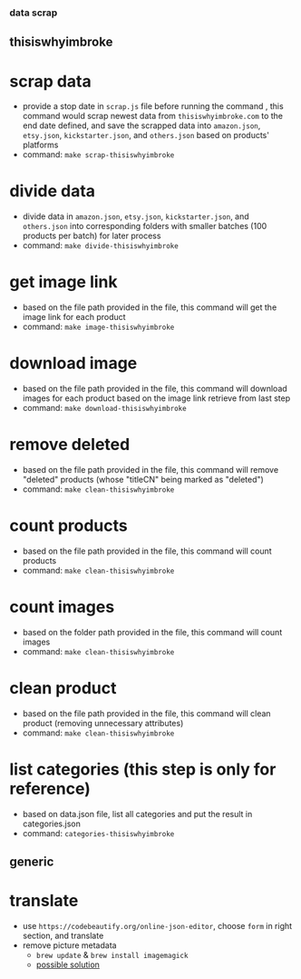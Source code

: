 ### data scrap 

## thisiswhyimbroke

# scrap data
* provide a stop date in `scrap.js` file before running the command , this command would scrap newest data from `thisiswhyimbroke.com` to the end date defined, and save the scrapped data into `amazon.json`, `etsy.json`, `kickstarter.json`, and `others.json` based on products' platforms
* command: `make scrap-thisiswhyimbroke`

# divide data
* divide data in `amazon.json`, `etsy.json`, `kickstarter.json`, and `others.json` into corresponding folders with smaller batches (100 products per batch) for later process
* command: `make divide-thisiswhyimbroke`

# get image link
* based on the file path provided in the file, this command will get the image link for each product
* command: `make image-thisiswhyimbroke`

# download image
* based on the file path provided in the file, this command will download images for each product based on the image link retrieve from last step
* command: `make download-thisiswhyimbroke`

# remove deleted
* based on the file path provided in the file, this command will remove "deleted" products (whose "titleCN" being marked as "deleted")
* command: `make clean-thisiswhyimbroke`

# count products
* based on the file path provided in the file, this command will count products
* command: `make clean-thisiswhyimbroke`

# count images
* based on the folder path provided in the file, this command will count images
* command: `make clean-thisiswhyimbroke`

# clean product
* based on the file path provided in the file, this command will clean product (removing unnecessary attributes)
* command: `make clean-thisiswhyimbroke`

# list categories (this step is only for reference)
* based on data.json file, list all categories and put the result in categories.json
* command: `categories-thisiswhyimbroke`

## generic 

# translate
* use `https://codebeautify.org/online-json-editor`, choose `form` in right section, and translate
* remove picture metadata
    * `brew update` & `brew install imagemagick`
    * [possible solution](https://superuser.com/questions/335489/how-to-strip-exif-info-from-files-in-osx-with-batch-or-command-line)